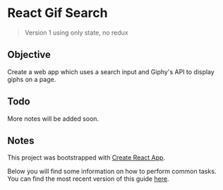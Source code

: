 # React Gif Search

> Version 1 using only state, no redux

## Objective

Create a web app which uses a search input and Giphy's API to display giphs on a page.

## Todo

More notes will be added soon.

## Notes

This project was bootstrapped with [Create React App](https://github.com/facebookincubator/create-react-app).

Below you will find some information on how to perform common tasks.<br>
You can find the most recent version of this guide [here](https://github.com/facebookincubator/create-react-app/blob/master/packages/react-scripts/template/README.md).
